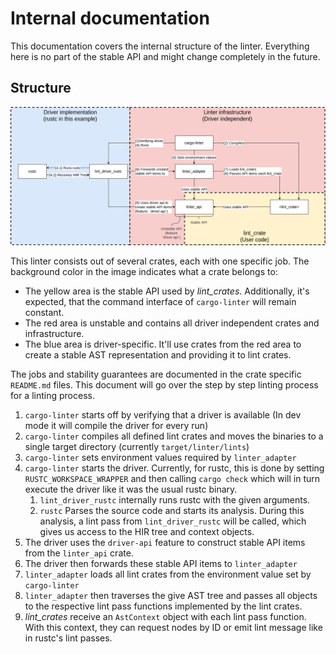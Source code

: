 # Internal documentation

This documentation covers the internal structure of the linter. Everything here is no part of the stable API and might change completely in the future.

## Structure

![](./linter-structure.png)

This linter consists out of several crates, each with one specific job. The background color in the image indicates what a crate belongs to:

* The yellow area is the stable API used by *lint_crates*. Additionally, it's expected, that the command interface of `cargo-linter` will remain constant.
* The red area is unstable and contains all driver independent crates and infrastructure.
* The blue area is driver-specific. It'll use crates from the red area to create a stable AST representation and providing it to lint crates.

The jobs and stability guarantees are documented in the crate specific `README.md` files. This document will go over the step by step linting process for a linting process.

1. `cargo-linter` starts off by verifying that a driver is available (In dev mode it will compile the driver for every run)
2. `cargo-linter` compiles all defined lint crates and moves the binaries to a single target directory (currently `target/linter/lints`)
3. `cargo-linter` sets environment values required by `linter_adapter`
4. `cargo-linter` starts the driver. Currently, for rustc, this is done by setting `RUSTC_WORKSPACE_WRAPPER` and then calling `cargo check` which will in turn execute the driver like it was the usual rustc binary.
    1. `lint_driver_rustc` internally runs rustc with the given arguments.
    2. `rustc` Parses the source code and starts its analysis. During this analysis, a lint pass from `lint_driver_rustc` will be called, which gives us access to the HIR tree and context objects.
5. The driver uses the `driver-api` feature to construct stable API items from the `linter_api` crate.
6. The driver then forwards these stable API items to `linter_adapter`
7. `linter_adapter` loads all lint crates from the environment value set by `cargo-linter`
8. `linter_adapter` then traverses the give AST tree and passes all objects to the respective lint pass functions implemented by the lint crates.
9. *lint_crates* receive an `AstContext` object with each lint pass function. With this context, they can request nodes by ID or emit lint message like in rustc's lint passes.
